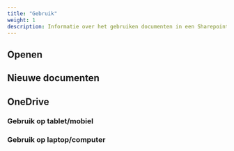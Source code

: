 ```yaml
---
title: "Gebruik"   
weight: 1    
description: Informatie over het gebruiken documenten in een Sharepoint site
---
```




## Openen


## Nieuwe documenten



## OneDrive


### Gebruik op tablet/mobiel


### Gebruik op laptop/computer

